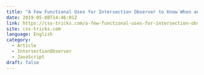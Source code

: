 ```yaml
---
title: "A Few Functional Uses for Intersection Observer to Know When an Element is in View"
date: 2019-05-08T14:46:01Z
link: https://css-tricks.com/a-few-functional-uses-for-intersection-observer-to-know-when-an-element-is-in-view/?utm_medium=RSS&utm_source=news.12bit.vn
site: css-tricks.com
language: English
category:
  - Article
  - IntersectionObserver
  - JavaScript
draft: false
---
```


